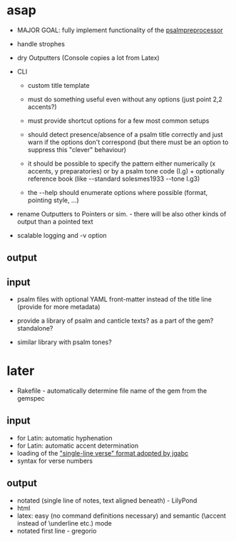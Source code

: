 # asap

* MAJOR GOAL: fully implement functionality of the [psalmpreprocessor](https://github.com/igneus/In-adiutorium/blob/master/nastroje/psalmpreprocessor.rb)

* handle strophes

* dry Outputters (Console copies a lot from Latex)

* CLI
  - custom title template

  - must do something useful even without any options (just point 2,2 accents?)
  - must provide shortcut options for a few most common setups
  - should detect presence/absence of a psalm title correctly and just warn if the options don't correspond
  	(but there must be an option to suppress this "clever" behaviour)
  - it should be possible to specify the pattern either numerically (x accents, y preparatories) or by a psalm tone code (I.g) +
  	optionally reference book (like --standard solesmes1933 --tone I.g3)
  - the --help should enumerate options where possible (format, pointing style, ...)

* rename Outputters to Pointers or sim. - there will be also other kinds of output than a pointed text

* scalable logging and -v option

## output

## input
* psalm files with optional YAML front-matter instead of the title line (provide for more metadata)

* provide a library of psalm and canticle texts? as a part of the gem? standalone?
* similar library with psalm tones?



# later

* Rakefile - automatically determine file name of the gem from the gemspec

## input
* for Latin: automatic hyphenation
* for Latin: automatic accent determination
* loading of the ["single-line verse" format adopted by jgabc](https://github.com/bbloomf/jgabc/tree/master/psalms)
* syntax for verse numbers

## output
* notated (single line of notes, text aligned beneath) - LilyPond
* html
* latex: easy (no command definitions necessary) and semantic (\accent instead of \underline etc.) mode
* notated first line - gregorio
